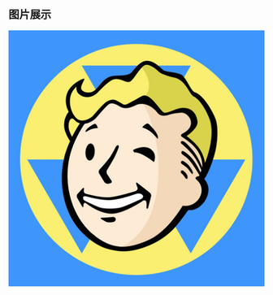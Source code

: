 ## 图片展示
![简历](https://raw.githubusercontent.com/XieeeRx/JavaBasicKnowledge/main/picture/bbboy.jpeg)

